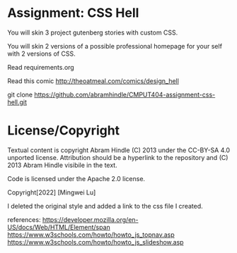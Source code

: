 Assignment: CSS Hell
====================

You will skin 3 project gutenberg stories with custom CSS.

You will skin 2 versions of a possible professional homepage for your
self with 2 versions of CSS.

Read requirements.org

Read this comic http://theoatmeal.com/comics/design_hell

git clone https://github.com/abramhindle/CMPUT404-assignment-css-hell.git

License/Copyright
=================

Textual content is copyright Abram Hindle (C) 2013 under the CC-BY-SA
4.0 unported license. Attribution should be a hyperlink to the
repository and (C) 2013 Abram Hindle visibile in the text.

Code is licensed under the Apache 2.0 license.

Copyright[2022] [Mingwei Lu]

I deleted the original style and added a link to the css file I created.

references:
https://developer.mozilla.org/en-US/docs/Web/HTML/Element/span
https://www.w3schools.com/howto/howto_js_topnav.asp
https://www.w3schools.com/howto/howto_js_slideshow.asp
